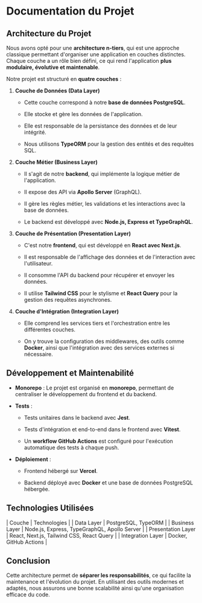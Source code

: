 Documentation du Projet
=======================

Architecture du Projet
----------------------

Nous avons opté pour une **architecture n-tiers**, qui est une approche classique permettant d'organiser une application en couches distinctes. Chaque couche a un rôle bien défini, ce qui rend l'application **plus modulaire, évolutive et maintenable**.

Notre projet est structuré en **quatre couches** :

1.  **Couche de Données (Data Layer)**

    -   Cette couche correspond à notre **base de données PostgreSQL**.

    -   Elle stocke et gère les données de l'application.

    -   Elle est responsable de la persistance des données et de leur intégrité.

    -   Nous utilisons **TypeORM** pour la gestion des entités et des requêtes SQL.

2.  **Couche Métier (Business Layer)**

    -   Il s'agit de notre **backend**, qui implémente la logique métier de l'application.

    -   Il expose des API via **Apollo Server** (GraphQL).

    -   Il gère les règles métier, les validations et les interactions avec la base de données.

    -   Le backend est développé avec **Node.js, Express et TypeGraphQL**.

3.  **Couche de Présentation (Presentation Layer)**

    -   C'est notre **frontend**, qui est développé en **React avec Next.js**.

    -   Il est responsable de l'affichage des données et de l'interaction avec l'utilisateur.

    -   Il consomme l'API du backend pour récupérer et envoyer les données.

    -   Il utilise **Tailwind CSS** pour le stylisme et **React Query** pour la gestion des requêtes asynchrones.

4.  **Couche d'Intégration (Integration Layer)**

    -   Elle comprend les services tiers et l'orchestration entre les différentes couches.

    -   On y trouve la configuration des middlewares, des outils comme **Docker**, ainsi que l'intégration avec des services externes si nécessaire.

Développement et Maintenabilité
-------------------------------

-   **Monorepo** : Le projet est organisé en **monorepo**, permettant de centraliser le développement du frontend et du backend.

-   **Tests** :

    -   Tests unitaires dans le backend avec **Jest**.

    -   Tests d'intégration et end-to-end dans le frontend avec **Vitest**.

    -   Un **workflow GitHub Actions** est configuré pour l'exécution automatique des tests à chaque push.

-   **Déploiement** :

    -   Frontend hébergé sur **Vercel**.

    -   Backend déployé avec **Docker** et une base de données PostgreSQL hébergée.

Technologies Utilisées
----------------------

| Couche | Technologies |
| Data Layer | PostgreSQL, TypeORM |
| Business Layer | Node.js, Express, TypeGraphQL, Apollo Server |
| Presentation Layer | React, Next.js, Tailwind CSS, React Query |
| Integration Layer | Docker, GitHub Actions |

Conclusion
----------

Cette architecture permet de **séparer les responsabilités**, ce qui facilite la maintenance et l'évolution du projet. En utilisant des outils modernes et adaptés, nous assurons une bonne scalabilité ainsi qu'une organisation efficace du code.